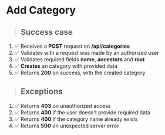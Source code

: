 # Add Category

> ## Success case

1. ✅ Receives a **POST** request on **/api/categories**
2. ✅ Validates with a request was made by an authorized user
3. ✅ Validates required fields **name**, **ancestors** and **root** 
4. ✅ **Creates** an category with provided data
5. ✅ Returns **200** on success, with the created category

> ## Exceptions

1. ✅ Returns **403** on unauthorized access
2. ✅ Returns **400** if the user doesn't provide required data
2. ✅ Returns **400** if the category name already exists
3. ✅ Returns **500** on unexpected server error